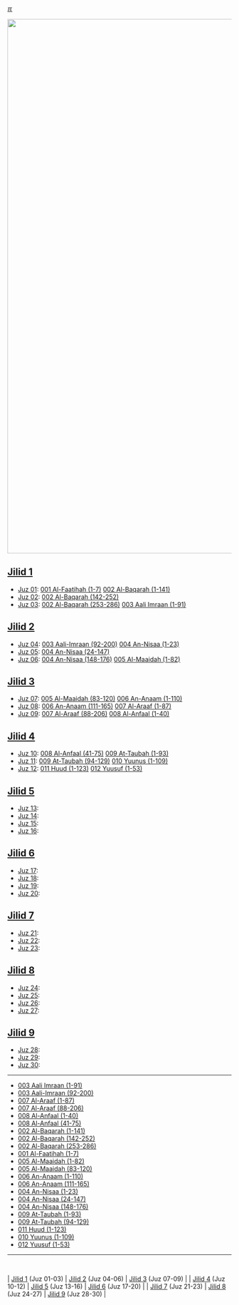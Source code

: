 ---
---

[&#x213C;](#idxXXX)<br id="idx000">

<img src="{{ site.baseurl }}/assets/images/z4816-02.jpg" style="width:1199px;">

## [Jilid 1](001.md)
* [Juz 01](001.md#idx101001001):
  [001 Al-Faatihah (1-7)](001.md#idx101001001)
  [002 Al-Baqarah (1-141)](001.md#idx101002001)
* [Juz 02](001.md#idx102002142):
  [002 Al-Baqarah (142-252)](001.md#idx102002142)
* [Juz 03](001.md#idx103002495):
  [002 Al-Baqarah (253-286)](001.md#idx103002495)
  [003 Aali Imraan (1-91)](001.md#idx103003001)

## [Jilid 2](002.md)
* [Juz 04](002.md#idx204003092):
  [003 Aali-Imraan (92-200)](002.md#idx204003092)
  [004 An-Nisaa (1-23)](002.md#idx204004001)
* [Juz 05](002.md#idx205004244):
  [004 An-Nisaa (24-147)](002.md#idx205004244)
* [Juz 06](002.md#idx206004244):
  [004 An-Nisaa (148-176)](002.md#idx206004244)
  [005 Al-Maaidah (1-82)](002.md#idx206005001)

## [Jilid 3](003.md)
* [Juz 07](003.md#idx307005083):
  [005 Al-Maaidah (83-120)](003.md#idx307005083)
  [006 An-Anaam (1-110)](003.md#idx307006001)
* [Juz 08](003.md#idx308006111):
  [006 An-Anaam (111-165)](003.md#idx308006111)
  [007 Al-Araaf (1-87)](003.md#idx308007001)
* [Juz 09](003.md#idx309007088):
  [007 Al-Araaf (88-206)](003.md#idx309007088)
  [008 Al-Anfaal (1-40)](003.md#idx309008001)

## [Jilid 4](004.md)
* [Juz 10](004.md#idx410008041):
  [008 Al-Anfaal (41-75)](004.md#idx410008041)
  [009 At-Taubah (1-93)](004.md#idx410009001)
* [Juz 11](004.md#idx411009094):
  [009 At-Taubah (94-129)](004.md#idx411009094)
  [010 Yuunus (1-109)](004.md#idx411010001)
* [Juz 12](004.md#idx412011001):
  [011 Huud (1-123)](004.md#idx412011001)
  [012 Yuusuf (1-53)](004.md#idx412012001)

## [Jilid 5](005.md)
* [Juz 13](005.md):
* [Juz 14](005.md):
* [Juz 15](005.md):
* [Juz 16](005.md):

## [Jilid 6](006.md)
* [Juz 17](006.md):
* [Juz 18](006.md):
* [Juz 19](006.md):
* [Juz 20](006.md):

## [Jilid 7](007.md)
* [Juz 21](007.md):
* [Juz 22](007.md):
* [Juz 23](007.md):

## [Jilid 8](008.md)
* [Juz 24](008.md):
* [Juz 25](008.md):
* [Juz 26](008.md):
* [Juz 27](008.md):

## [Jilid 9](009.md)
* [Juz 28](009.md):
* [Juz 29](009.md):
* [Juz 30](009.md):

<hr>

* [003 Aali Imraan (1-91)](001.md#idx103003001)
* [003 Aali-Imraan (92-200)](002.md#idx204003092)
* [007 Al-Araaf (1-87)](003.md#idx308007001)
* [007 Al-Araaf (88-206)](003.md#idx309007088)
* [008 Al-Anfaal (1-40)](003.md#idx309008001)
* [008 Al-Anfaal (41-75)](004.md#idx410008041)
* [002 Al-Baqarah (1-141)](001.md#idx101002001)
* [002 Al-Baqarah (142-252)](001.md#idx102002142)
* [002 Al-Baqarah (253-286)](001.md#idx103002495)
* [001 Al-Faatihah (1-7)](001.md#idx101001001)
* [005 Al-Maaidah (1-82)](002.md#idx206005001)
* [005 Al-Maaidah (83-120)](003.md#idx307005083)
* [006 An-Anaam (1-110)](003.md#idx307006001)
* [006 An-Anaam (111-165)](003.md#idx308006111)
* [004 An-Nisaa (1-23)](002.md#idx204004001)
* [004 An-Nisaa (24-147)](002.md#idx205004244)
* [004 An-Nisaa (148-176)](002.md#idx206004244)
* [009 At-Taubah (1-93)](004.md#idx410009001)
* [009 At-Taubah (94-129)](004.md#idx411009094)
* [011 Huud (1-123)](004.md#idx412011001)
* [010 Yuunus (1-109)](004.md#idx411010001)
* [012 Yuusuf (1-53)](004.md#idx412012001)

<hr>

<br id="XYZZY">

| [Jilid 1](001.md) (Juz 01-03) | [Jilid 2](002.md) (Juz 04-06) | [Jilid 3](003.md) (Juz 07-09) |
| [Jilid 4](004.md) (Juz 10-12) | [Jilid 5](005.md) (Juz 13-16) | [Jilid 6](006.md) (Juz 17-20) |
| [Jilid 7](007.md) (Juz 21-23) | [Jilid 8](008.md) (Juz 24-27) | [Jilid 9](009.md) (Juz 28-30) |


